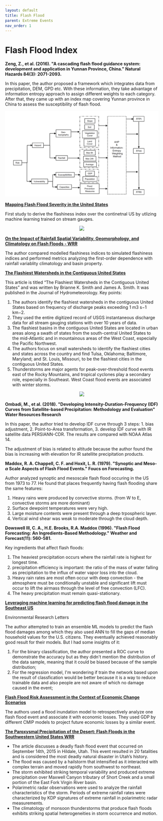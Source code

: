 ```yaml
---
layout: default
title: Flash Flood
parent: Extreme Events
nav_order: 1
---
```


# Flash Flood Index

__Zeng, Z., et al. (2016). "A cascading flash flood guidance system: development and application in Yunnan Province, China." Natural Hazards 84(3): 2071-2093.__

In this paper, the author proposed a framework which integrates data from precipitation, DEM, GPD etc. With these information, they take advantage of information entropy approach to assign different weights to each category. After that, they came up with an index map covering Yunnan province in China to assess the susceptibility of flash flood.

<img src="../../src/flashflood_Framework.png"> 

__[Mapping Flash Flood Severity in the United States](https://journals.ametsoc.org/view/journals/hydr/18/2/jhm-d-16-0082_1.xml)__

First study to derive the flashiness index over the continetnal US by utlizing machine learning trained on stream gauges.

<p align="center">
  <img src="https://journals.ametsoc.org/view/journals/hydr/18/2/images/full-jhm-d-16-0082_1-f7.jpg">
</p>


__[On the Impact of Rainfall Spatial Variability, Geomorphology, and Climatology on Flash Floods - WRR](https://agupubs.onlinelibrary.wiley.com/doi/10.1029/2020WR029124)__

The author compared modelled flashiness indices to simulated flashiness indices and performed metrics analyzing the first-order dependence with rainfall variablity climatology and basin property.

__[The Flashiest Watersheds in the Contiguous United States](https://journals.ametsoc.org/view/journals/hydr/16/6/jhm-d-14-0217_1.xml#bib20)__

This article is titled “The Flashiest Watersheds in the Contiguous United States” and was written by Brianne K. Smith and James A. Smith. It was published in the Journal of Hydrometeorology. Key points:

1. The authors identify the flashiest watersheds in the contiguous United States based on frequency of discharge peaks exceeding 1 m3 s−1 km−2.
2. They used the entire digitized record of USGS instantaneous discharge data for all stream gauging stations with over 10 years of data.
3. The flashiest basins in the contiguous United States are located in urban areas along a swath of states from the south-central United States to the mid-Atlantic and in mountainous areas of the West Coast, especially the Pacific Northwest.
4. The authors focus on small watersheds to identify the flashiest cities and states across the country and find Tulsa, Oklahoma; Baltimore, Maryland; and St. Louis, Missouri, to be the flashiest cities in the contiguous United States.
5. Thunderstorms are major agents for peak-over-threshold flood events east of the Rocky Mountains, and tropical cyclones play a secondary role, especially in Southeast. West Coast flood events are associated with winter storms.

<p align="center">
  <img src="https://journals.ametsoc.org/view/journals/hydr/16/6/images/full-jhm-d-14-0217_1-f2.jpg">
</p>


__Ombadi, M., et al. (2018). "Developing Intensity-Duration-Frequency (IDF) Curves from Satellite-based Precipitation: Methodology and Evaluation" Water Resources Research__

In this paper, the author tried to develop IDF curve through 3 steps: 1. bias adjustment, 2. Point-to-Area transformation, 3. develop IDF curve with IR satellite data PERSIANN-CDR. The results are compared with NOAA Atlas 14.

The adjustment of bias is related to altitude because the author found the bias is increasing with elevation for IR satellite precipitation products.

__Maddox, R. A. Chappell, C. F. and Hoxit, L. R. (1979). "Synoptic and Meso-$\alpha$ Scale Aspects of Flash Flood Events." Foucs on Forecasting.__

Author analyzed synoptic and mesoscale flash flood occuring in the US from 1973 to 77. He found that places frequently having flash flooding share the same features:
1. Heavy rains were produced by convective storms. (from W to E, convective storms are more dominant)
2. Surface dewpoint temperatures were very high.
3. Large moisture contents were present through a deep trpospheric layer.
4. Vertical wind shear was weak to moderate through the cloud depth.

__Dowswell III, C. A., H.E. Brooks, R.A. Maddox (1996). "Flash Flood Forecasting: An Ingredients-Based Methodology." Weather and Forecast(11): 560-581.__

Key ingredients that affect flash floods:
1. The heaviest precipitation occurs where the rainfall rate is highest for longest time.
2. precipitation efficiency is important: the ratio of the mass of water falling as precipitation to the influx of water vapor loss into the cloud.
3. Heavy rain rates are most often occur with deep convection - the atmosphere must be conditionally unstable and significant lift must occur to lift the airmass through the level of free convection (LFC).
4. The heavy precipitation must remain quasi-stationary.

__[Leveraging machine learning for predicting flash flood damage in the Southeast US](https://iopscience.iop.org/article/10.1088/1748-9326/ab6edd/meta)__

Environmental Research Letters


The author attempted to train an ensemble ML models to predict the flash flood damages among which they also used ANN to fill the gaps of median household values for the U.S. citizens. They eventually achieved reasonably good result for their models. But I had some insights of it:
1. For the binary classification, the author presented a ROC curve to demonstrate the accuracy but as they didn't mention the distribution of the data sample, meaning that it could be biased because of the sample distribution;
2. For the regression model, I'm wondering if train the network based upon the result of classfication would be better because it is a way to reduce trainable data and also people are not aware of which no damage caused in the event;

  


__[Flash Flood Risk Assessment in the Context of Economic Change Scenarios](https://journals.ametsoc.org/view/journals/wcas/15/1/WCAS-D-21-0141.1.xml)__


The authors used a flood inundation model to retrospectively analyze one flash flood event and associate it with economic losses. They used GDP by different CMIP models to project future economic losses by a similar event.


__[The Paroxysmal Precipitation of the Desert: Flash Floods in the Southwestern United States WRR](https://agupubs.onlinelibrary.wiley.com/doi/full/10.1029/2019WR025480)__

* The article discusses a deadly flash flood event that occurred on September 14th, 2015 in Hildale, Utah. This event resulted in 20 fatalities and is considered the most deadly natural disaster in Utah’s history.
* The flood was caused by a hailstorm that intensified as it interacted with complex terrain and moved rapidly from southwest to northeast.
* The storm exhibited striking temporal variability and produced extreme precipitation over Maxwell Canyon tributary of Short Creek and a small portion of the East Fork Virgin River basin.
* Polarimetric radar observations were used to analyze the rainfall characteristics of the storm. Periods of extreme rainfall rates were characterized by KDP signatures of extreme rainfall in polarimetric radar measurements.
* The climatology of monsoon thunderstorms that produce flash floods exhibits striking spatial heterogeneities in storm occurrence and motion.
